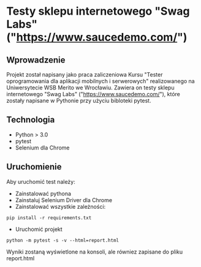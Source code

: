 # Testy sklepu internetowego "Swag Labs" ("https://www.saucedemo.com/")

## Wprowadzenie
Projekt został napisany jako praca zaliczeniowa Kursu "Tester oprogramowania dla aplikacji mobilnych i serwerowych" realizowanego na Uniwersytecie WSB Merito we Wrocławiu.
Zawiera on testy sklepu internetowego "Swag Labs" ("https://www.saucedemo.com/"), które zostały napisane w Pythonie przy użyciu bibloteki pytest.


## Technologia
- Python > 3.0
- pytest
 - Selenium dla Chrome

## Uruchomienie
Aby uruchomić test należy:
- Zainstalować pythona
- Zainstaluj Selenium Driver dla Chrome
- Zainstalować wszystkie zależności:
```
pip install -r requirements.txt
```
 - Uruchomić projekt
```
python -m pytest -s -v --html=report.html
```

Wyniki zostaną wyświetlone na konsoli, ale równiez zapisane do pliku report.html
